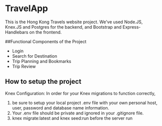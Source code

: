 # TravelApp
This is the Hong Kong Travels website project.
We've used Node.JS, Knex.JS and Postgres for the backend,
and Bootstrap and Express-Handlebars on the frontend.

##Functional Components of the Project
* Login
* Search for Destination
* Trip Planning and Bookmarks
* Trip Review

## How to setup the project
Knex Configuration:
In order for your Knex migrations to function correctly,
1. be sure to setup your local project .env file with your own personal host, user, password and database name information. 
2. Your .env file should be private and ignored in your .gitignore file. 
3. knex migrate:latest and knex seed:run before the server run